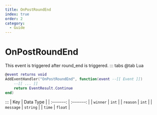 ```yaml
---
title: OnPostRoundEnd
index: true
order: 2
category:
  - Guide
---
```


# OnPostRoundEnd
This event is triggered after round_end is triggered.
::: tabs
@tab Lua
```lua
@event returns void
AddEventHandler("OnPostRoundEnd", function(event --[[ Event ]])
    --[[ ... ]]
    return EventResult.Continue
end)
```

:::
|    Key    | Data Type |
| :-------: | :-------: |
|  `winner` |   `int`   |
|  `reason` |   `int`   |
| `message` |  `string` |
|   `time`  |  `float`  |